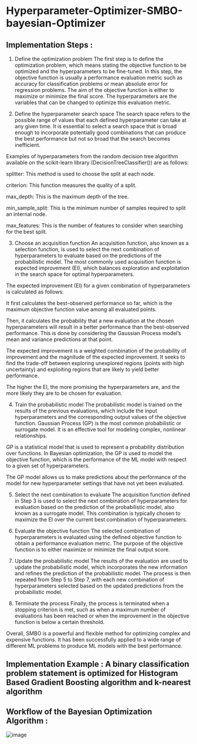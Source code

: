 # Hyperparameter-Optimizer-SMBO-bayesian-Optimizer

## Implementation Steps : 

1. Define the optimization problem
The first step is to define the optimization problem, which means stating the objective function to be optimized and the hyperparameters to be fine-tuned. In this step, the objective function is usually a performance evaluation metric such as accuracy for classification problems or mean absolute error for regression problems. The aim of the objective function is either to maximize or minimize the final score. The hyperparameters are the variables that can be changed to optimize this evaluation metric.

2. Define the hyperparameter search space
The search space refers to the possible range of values that each defined hyperparameter can take at any given time. It is essential to select a search space that is broad enough to incorporate potentially good combinations that can produce the best performance but not so broad that the search becomes inefficient.

Examples of hyperparameters from the random decision tree algorithm available on the scikit-learn library (DecisionTreeClassifier()) are as follows:

splitter: This method is used to choose the split at each node.

criterion: This function measures the quality of a split.

max_depth: This is the maximum depth of the tree.

min_sample_split: This is the minimum number of samples required to split an internal node.

max_features: This is the number of features to consider when searching for the best split.

3. Choose an acquisition function
An acquisition function, also known as a selection function, is used to select the next combination of hyperparameters to evaluate based on the predictions of the probabilistic model. The most commonly used acquisition function is expected improvement (EI), which balances exploration and exploitation in the search space for optimal hyperparameters.

The expected improvement (EI) for a given combination of hyperparameters is calculated as follows:

It first calculates the best-observed performance so far, which is the maximum objective function value among all evaluated points.

Then, it calculates the probability that a new evaluation at the chosen hyperparameters will result in a better performance than the best-observed performance. This is done by considering the Gaussian Process model’s mean and variance predictions at that point.

The expected improvement is a weighted combination of the probability of improvement and the magnitude of the expected improvement. It seeks to find the trade-off between exploring unexplored regions (points with high uncertainty) and exploiting regions that are likely to yield better performance.

The higher the EI, the more promising the hyperparameters are, and the more likely they are to be chosen for evaluation.

4. Train the probabilistic model
The probabilistic model is trained on the results of the previous evaluations, which include the input hyperparameters and the corresponding output values of the objective function. Gaussian Process (GP) is the most common probabilistic or surrogate model. It is an effective tool for modeling complex, nonlinear relationships.

GP is a statistical model that is used to represent a probability distribution over functions. In Bayesian optimization, the GP is used to model the objective function, which is the performance of the ML model with respect to a given set of hyperparameters.

The GP model allows us to make predictions about the performance of the model for new hyperparameter settings that have not yet been evaluated.

5. Select the next combination to evaluate
The acquisition function defined in Step 3 is used to select the next combination of hyperparameters for evaluation based on the prediction of the probabilistic model, also known as a surrogate model. This combination is typically chosen to maximize the EI over the current best combination of hyperparameters.

6. Evaluate the objective function
The selected combination of hyperparameters is evaluated using the defined objective function to obtain a performance evaluation metric. The purpose of the objective function is to either maximize or minimize the final output score.

7. Update the probabilistic model
The results of the evaluation are used to update the probabilistic model, which incorporates the new information and refines the prediction of the probabilistic model. The process is then repeated from Step 5 to Step 7, with each new combination of hyperparameters selected based on the updated predictions from the probabilistic model.

8. Terminate the process
Finally, the process is terminated when a stopping criterion is met, such as when a maximum number of evaluations has been reached or when the improvement in the objective function is below a certain threshold.

Overall, SMBO is a powerful and flexible method for optimizing complex and expensive functions. It has been successfully applied to a wide range of different ML problems to produce ML models with the best performance.

## Implementation Example : A binary classification problem statement is optimized for Histogram Based Gradient Boosting algorithm and k-nearest algorithm

## Workflow of the Bayesian Optimization Algorithm : 

![image](https://github.com/user-attachments/assets/ac0519af-6b29-45f9-acd1-e3dcc038af24)

